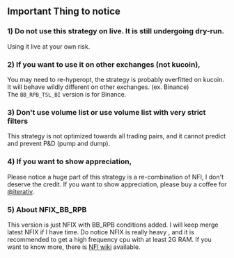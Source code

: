 
## Important Thing to notice
### 1) Do not use this strategy on live. It is still undergoing dry-run. 
Using it live at your own risk.
### 2) If you want to use it on other exchanges (not kucoin), 
You may need to re-hyperopt, the strategy is probably overfitted on kucoin. It will behave wildly different on other exchanges. (ex. Binance) <br>
The ```BB_RPB_TSL_BI``` version is for Binance. 
### 3) Don't use volume list or use volume list with very strict filters
This strategy is not optimized towards all trading pairs, and it cannot predict and prevent P&D (pump and dump).
### 4) If you want to show appreciation, 
Please notice a huge part of this strategy is a re-combination of NFI, I don't deserve the credit.
If you want to show appreciation, please buy a coffee for [@iterativ](https://github.com/iterativv/NostalgiaForInfinity).
### 5) About NFIX_BB_RPB
This version is just NFIX with BB_RPB conditions added. I will keep merge latest NFIX if I have time. Do notice NFIX is really heavy
, and it is recommended to get a high frequency cpu with at least 2G RAM. 
If you want to know more, there is [NFI wiki](https://github.com/iterativv/NostalgiaForInfinity/wiki) available.
